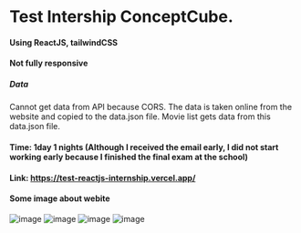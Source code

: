# Test Intership ConceptCube.
#### Using ReactJS, tailwindCSS 
#### Not fully responsive 
##### Data
Cannot get data from API because CORS. The data is taken online from the website and copied to the data.json file. Movie list gets data from this data.json file.
#### Time: 1day 1 nights (Although I received the email early, I did not start working early because I finished the final exam at the school) 
#### Link: https://test-reactjs-internship.vercel.app/
#### Some image about webite
![image](https://user-images.githubusercontent.com/96834987/173490005-40e188bc-d805-417e-9f2d-322c03fb3a0c.png)
![image](https://user-images.githubusercontent.com/96834987/173490048-4e51f0cd-1163-4eaa-b22b-ebfb51ac5823.png)
![image](https://user-images.githubusercontent.com/96834987/173490086-fb3b3798-3d7c-42ca-b2bd-072e6ebef1f0.png)
![image](https://user-images.githubusercontent.com/96834987/173490096-a64e9daf-0830-43bb-aed6-86420edb3c43.png)
